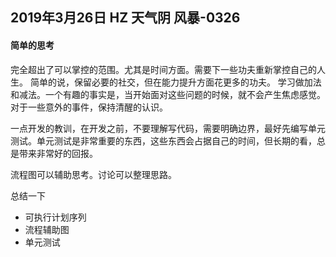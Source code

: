 
## 2019年3月26日 HZ 天气阴 风暴-0326

#### 简单的思考

完全超出了可以掌控的范围。尤其是时间方面。需要下一些功夫重新掌控自己的人生。
简单的说，保留必要的社交，但在能力提升方面花更多的功夫。 学习做加法和减法。一个有趣的事实是，当开始面对这些问题的时候，就不会产生焦虑感觉。  对于一些意外的事件，保持清醒的认识。


一点开发的教训，在开发之前，不要理解写代码，需要明确边界，最好先编写单元测试。单元测试是非常重要的东西，这些东西会占据自己的时间，但长期的看，总是带来非常好的回报。


流程图可以辅助思考。讨论可以整理思路。

总结一下
- 可执行计划序列
- 流程辅助图
- 单元测试





